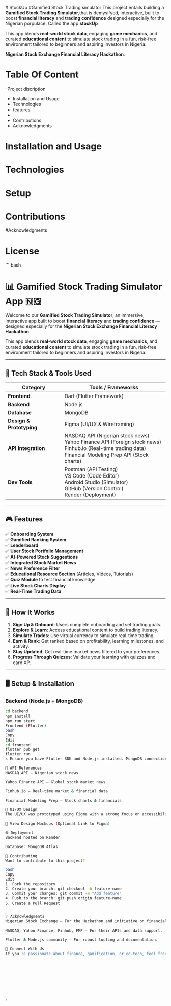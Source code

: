 ﻿﻿# StockUp
#Gamified Stock Trading simulator 
This project entails building a **Gamified Stock Trading Simulator**,that is demysifyed, interactive, built to boost **financial literacy** and **trading confidence**  designed especially for the Nigerian porpulace. Called the app **stockUp**

This app blends **real-world stock data**, engaging **game mechanics**, and curated **educational content** to simulate stock trading in a fun, risk-free environment tailored to beginners and aspiring investors in Nigeria.


**Nigerian Stock Exchange Financial Literacy Hackathon**.

# Table Of Content
-Project discription
- Installation and Usage
- Technologies
- features
- 
- Contributions
- Acknowledgments
  
# Installation and Usage
# Technologies
# Setup
# Contributions
#Acknowledgments

# License

''''bash
# 📊 Gamified Stock Trading Simulator App 🇳🇬

Welcome to our **Gamified Stock Trading Simulator**, an immersive, interactive app built to boost **financial literacy** and **trading confidence** — designed especially for the **Nigerian Stock Exchange Financial Literacy Hackathon**.

This app blends **real-world stock data**, engaging **game mechanics**, and curated **educational content** to simulate stock trading in a fun, risk-free environment tailored to beginners and aspiring investors in Nigeria.

---

## 🚀 Tech Stack & Tools Used

| Category               | Tools / Frameworks                                |
|------------------------|----------------------------------------------------|
| **Frontend**           | Dart (Flutter Framework)                           |
| **Backend**            | Node.js                                            |
| **Database**           | MongoDB                                            |
| **Design & Prototyping** | Figma (UI/UX & Wireframing)                     |
| **API Integration**    | NASDAQ API (Nigerian stock news) <br> Yahoo Finance API (Foreign stock news) <br> Finhub.io (Real-time trading data) <br> Financial Modeling Prep API (Stock charts) |
| **Dev Tools**          | Postman (API Testing) <br> VS Code (Code Editor) <br> Android Studio (Simulator) <br> GitHub (Version Control) <br> Render (Deployment) |

---

## 🎮 Features

✅ **Onboarding System**  
✅ **Gamified Ranking System**  
✅ **Leaderboard**  
✅ **User Stock Portfolio Management**  
✅ **AI-Powered Stock Suggestions**  
✅ **Integrated Stock Market News**  
✅ **News Preference Filter**  
✅ **Educational Resource Section** (Articles, Videos, Tutorials)  
✅ **Quiz Module** to test financial knowledge  
✅ **Live Stock Charts Display**  
✅ **Real-Time Trading Data**

---

## 🧠 How It Works

1. **Sign Up & Onboard**: Users complete onboarding and set trading goals.
2. **Explore & Learn**: Access educational content to build trading literacy.
3. **Simulate Trades**: Use virtual currency to simulate real-time trading.
4. **Earn & Rank**: Get ranked based on profitability, learning milestones, and activity.
5. **Stay Updated**: Get real-time market news filtered to your preferences.
6. **Progress Through Quizzes**: Validate your learning with quizzes and earn XP.

---

## 🖥️ Setup & Installation

### Backend (Node.js + MongoDB)

```bash
cd backend
npm install
npm run start
Frontend (Flutter)
bash
Copy
Edit
cd frontend
flutter pub get
flutter run
⚠️ Ensure you have Flutter SDK and Node.js installed. MongoDB connection details must be configured in the .env file.

📡 API References
NASDAQ API – Nigerian stock news

Yahoo Finance API – Global stock market news

Finhub.io – Real-time market & financial data

Financial Modeling Prep – Stock charts & financials

🎨 UI/UX Design
The UI/UX was prototyped using Figma with a strong focus on accessibility, gamification elements, and clarity for beginner-level users.

🔗 View Design Mockups (Optional Link to Figma)

🌐 Deployment
Backend hosted on Render

Database: MongoDB Atlas

🏁 Contributing
Want to contribute to this project?

bash
Copy
Edit
1. Fork the repository
2. Create your branch: git checkout -b feature-name
3. Commit your changes: git commit -m "Add feature"
4. Push to the branch: git push origin feature-name
5. Create a Pull Request


💡 Acknowledgments
Nigerian Stock Exchange – For the Hackathon and initiative on financial literacy.

NASDAQ, Yahoo Finance, Finhub, FMP – For their APIs and data support.

Flutter & Node.js community – For robust tooling and documentation.

💌 Connect With Us
If you're passionate about finance, gamification, or ed-tech, feel free to collaborate or reach out! 💼









,

